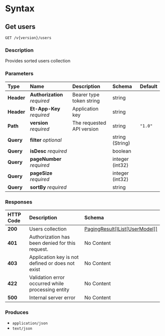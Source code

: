 # Syntax

## Get users

```text
GET /v{version}/users
```

### Description

Provides sorted users collection

### Parameters

| Type | Name | Description | Schema | Default |
| :--- | :--- | :--- | :--- | :--- |
| **Header** | **Authorization**   _required_ | Bearer type token string | string |  |
| **Header** | **Et-App-Key**   _required_ | Application key | string |  |
| **Path** | **version**   _required_ | The requested API version | string | `"1.0"` |
| **Query** | **filter**   _optional_ |  | string \(String\) |  |
| **Query** | **isDesc**   _required_ |  | boolean |  |
| **Query** | **pageNumber**   _required_ |  | integer \(int32\) |  |
| **Query** | **pageSize**   _required_ |  | integer \(int32\) |  |
| **Query** | **sortBy**   _required_ |  | string |  |

### Responses

| HTTP Code | Description | Schema |
| :--- | :--- | :--- |
| **200** | Users collection | [PagingResult\[IList\[UserModel\]\]](internalusers_getusers.md) |
| **401** | Authorization has been denied for this request. | No Content |
| **403** | Application key is not defined or does not exist | No Content |
| **422** | Validation error occurred while processing entity | No Content |
| **500** | Internal server error | No Content |

### Produces

* `application/json`
* `text/json`

